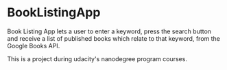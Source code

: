 # BookListingApp
Book Listing App lets a user to enter a keyword, press the search button
and receive a list of published books which relate to that keyword, 
from the Google Books API.

This is a project during udacity's nanodegree program courses.
